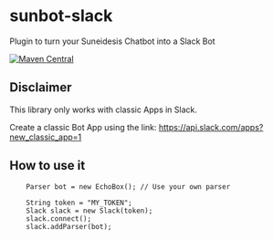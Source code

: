 # sunbot-slack
Plugin to turn your Suneidesis Chatbot into a Slack Bot

[![Maven Central](https://maven-badges.herokuapp.com/maven-central/com.harium.suneidesis.sunbot/slack/badge.svg)](https://maven-badges.herokuapp.com/maven-central/com.harium.suneidesis.sunbot/slack/)

## Disclaimer
This library only works with classic Apps in Slack.

Create a classic Bot App using the link: https://api.slack.com/apps?new_classic_app=1

## How to use it

```
    Parser bot = new EchoBox(); // Use your own parser

    String token = "MY_TOKEN";
    Slack slack = new Slack(token);
    slack.connect();
    slack.addParser(bot);
```

